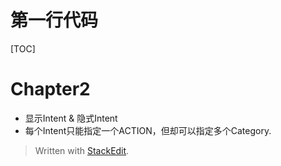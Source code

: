 
第一行代码
==========

[TOC]

# Chapter2

- 显示Intent & 隐式Intent
- 每个Intent只能指定一个ACTION，但却可以指定多个Category.



> Written with [StackEdit](https://stackedit.io/).